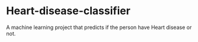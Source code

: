 # Heart-disease-classifier



A machine learning project that predicts if the person have Heart disease or not.
